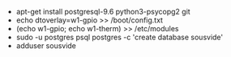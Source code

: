 - apt-get install postgresql-9.6 python3-psycopg2 git
- echo dtoverlay=w1-gpio >> /boot/config.txt
- (echo w1-gpio; echo w1-therm) >> /etc/modules
- sudo -u postgres psql postgres -c 'create database sousvide'
- adduser sousvide


